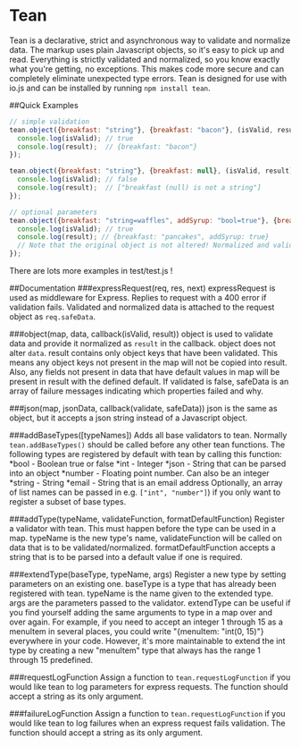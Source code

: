 # Tean
Tean is a declarative, strict and asynchronous way to validate and normalize data. The markup uses plain Javascript objects, so it's easy to pick up and read. Everything is strictly validated and normalized, so you know exactly what you're getting, no exceptions. This makes code more secure and can completely eliminate unexpected type errors. Tean is designed for use with io.js and can be installed by running `npm install tean`.

##Quick Examples
```javascript
// simple validation
tean.object({breakfast: "string"}, {breakfast: "bacon"}, (isValid, result) => {
  console.log(isValid); // true
  console.log(result);  // {breakfast: "bacon"}
});

tean.object({breakfast: "string"}, {breakfast: null}, (isValid, result) => {
  console.log(isValid); // false
  console.log(result);  // ["breakfast (null) is not a string"]
});

// optional parameters
tean.object({breakfast: "string=waffles", addSyrup: "bool=true"}, {breakfast: "pancakes"}, (isValid, result) => {
  console.log(isValid); // true
  console.log(result); // {breakfast: "pancakes", addSyrup: true}
  // Note that the original object is not altered! Normalized and validated data is passed into "result" in the callback
});
```
There are lots more examples in test/test.js !

##Documentation
###expressRequest(req, res, next)
expressRequest is used as middleware for Express. Replies to request with a 400 error if validation fails. Validated and normalized data is attached to the request object as `req.safeData`.

###object(map, data, callback(isValid, result))
object is used to validate data and provide it normalized as `result` in the callback. object does not alter `data`. result contains only object keys that have been validated. This means any object keys not present in the map will not be copied into result. Also, any fields not present in data that have default values in map will be present in result with the defined default. If validated is false, safeData is an array of failure messages
indicating which properties failed and why.

###json(map, jsonData, callback(validate, safeData))
json is the same as object, but it accepts a json string instead of a Javascript object.

###addBaseTypes([typeNames])
Adds all base validators to tean. Normally `tean.addBaseTypes()` should be called before any other tean functions. The following types are registered by default with tean by calling this function:
*bool - Boolean true or false
*int - Integer
*json - String that can be parsed into an object
*number - Floating point number. Can also be an integer
*string - String
*email - String that is an email address
Optionally, an array of list names can be passed in e.g. `["int", "number"]`) if you only want to register a subset of base types.

###addType(typeName, validateFunction, formatDefaultFunction)
Register a validator with tean. This must happen before the type can be used in a map. typeName is the new type's name, validateFunction will be called  on data that is to be validated/normalized. formatDefaultFunction accepts a string that is to be parsed into a default value if one is required.

###extendType(baseType, typeName, args)
Register a new type by setting parameters on an existing one. baseType is a type that has already been registered with tean. typeName is the name given to the extended type. args are the parameters passed to the validator. extendType can be useful if you find yourself adding the same arguments to type in a map over and over again. For example, if you need to accept an integer 1 through 15 as a menuItem in several places, you could write "{menuItem: "int(0, 15)"} everywhere in your code. However, it's more maintainable to extend the int type by creating a new "menuItem" type that always has the range 1 through 15 predefined.

###requestLogFunction
Assign a function to `tean.requestLogFunction` if you would like tean to log parameters for express requests. The function should accept a string as its only argument.

###failureLogFunction
Assign a function to `tean.requestLogFunction` if you would like tean to log failures when an express request fails validation. The function should accept a string as its only argument.

